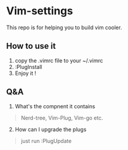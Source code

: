 # Vim-settings

This repo is for helping you to build vim cooler.

## How to use it

1. copy the .vimrc file to your ~/.vimrc
2. :PlugInstall
3. Enjoy it !

## Q&A

1. What's the compnent it contains
> Nerd-tree, Vim-Plug, Vim-go etc.

2. How can I upgrade the plugs
> just run :PlugUpdate
